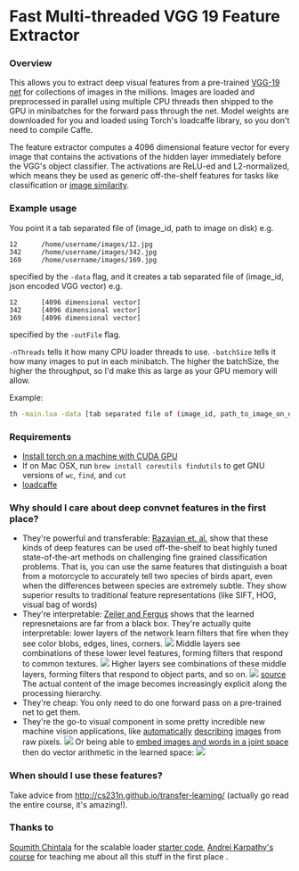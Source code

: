 # Fast Multi-threaded VGG 19 Feature Extractor

### Overview
This allows you to extract deep visual features from a pre-trained [VGG-19 net](http://arxiv.org/abs/1409.1556) for collections of images in the millions. Images are loaded and preprocessed in parallel using multiple CPU threads then shipped to the GPU in minibatches for the forward pass through the net. Model weights are downloaded for you and loaded using Torch's loadcaffe library, so you don't need to compile Caffe.

The feature extractor computes a 4096 dimensional feature vector for every image that contains the activations of the hidden layer immediately before the VGG's object classifier. The activations are ReLU-ed and L2-normalized, which means they be used as generic off-the-shelf features for tasks like classification or [image similarity](http://arxiv.org/abs/1505.07647).

### Example usage
You point it a tab separated file of (image_id, path to image on disk) e.g.
```
12      /home/username/images/12.jpg
342     /home/username/images/342.jpg
169     /home/username/images/169.jpg
```

specified by the ```-data``` flag, and it creates a tab separated file of (image_id, json encoded VGG vector) e.g.
```
12      [4096 dimensional vector]
342     [4096 dimensional vector]
169     [4096 dimensional vector]
```
specified by the ```-outFile``` flag.

```-nThreads``` tells it how many CPU loader threads to use. ```-batchSize``` tells it how many images to put in each minibatch. The higher the batchSize, the higher the throughput, so I'd make this as large as your GPU memory will allow.

Example:
```bash
th -main.lua -data [tab separated file of (image_id, path_to_image_on_disk)] -outFile out_vecs -nThreads 8 -batchSize 128
```

### Requirements
- [Install torch on a machine with CUDA GPU](http://torch.ch/docs/getting-started.html#_)
- If on Mac OSX, run `brew install coreutils findutils` to get GNU versions of `wc`, `find`, and `cut`
- [loadcaffe](https://github.com/szagoruyko/loadcaffe)


### Why should I care about deep convnet features in the first place?
- They're powerful and transferable: [Razavian et. al.](http://arxiv.org/pdf/1403.6382v3.pdf) show that these kinds of deep features can be used off-the-shelf to beat highly tuned state-of-the-art methods on challenging fine grained classification problems. That is, you can use the same features that distinguish a boat from a motorcycle to accurately tell two species of birds apart, even when the differences between species are extremely subtle. They show superior results to traditional feature representations (like SIFT, HOG, visual bag of words)
- They're interpretable: [Zeiler and Fergus](http://arxiv.org/abs/1311.2901) shows that the learned represnetaions are far from a black box. They're actually quite interpretable: lower layers of the network learn filters that fire when they see color blobs, edges, lines, corners. 
![](https://github.com/coreylynch/vgg-19-feature-extractor/blob/master/resources/LowerLayers.png)
Middle layers see combinations of these lower level features, forming filters that respond to common textures. 
![](https://github.com/coreylynch/vgg-19-feature-extractor/blob/master/resources/MiddleLayers.png)
Higher layers see combinations of these middle layers, forming filters that respond to object parts, and so on. 
![](https://github.com/coreylynch/vgg-19-feature-extractor/blob/master/resources/HigherLayers.png)
[source](https://courses.cs.washington.edu/courses/cse590v/14au/cse590v_dec5_DeepVis.pdf)
The actual content of the image becomes increasingly explicit along the processing hierarchy.
- They're cheap: You only need to do one forward pass on a pre-trained net to get them.
- They're the go-to visual component in some pretty incredible new machine vision applications, like [automatically](http://cs.stanford.edu/people/karpathy/deepimagesent/) [describing](http://arxiv.org/abs/1411.4555) [images](http://arxiv.org/abs/1412.6632) from raw pixels. 
![](https://github.com/coreylynch/vgg-19-feature-extractor/blob/master/resources/captionGeneration.png)
Or being able to [embed images and words in a joint space](http://arxiv.org/abs/1411.2539) then do vector arithmetic in the learned space:
![](https://github.com/coreylynch/vgg-19-feature-extractor/blob/master/resources/multimodalEmbed.png)


### When should I use these features?
Take advice from http://cs231n.github.io/transfer-learning/ (actually go read the entire course, it's amazing!).

### Thanks to
[Soumith Chintala](https://github.com/soumith) for the scalable loader [starter code](https://github.com/soumith/imagenet-multiGPU.torch/blob/master/README.md), [Andrej Karpathy's course](http://cs231n.github.io) for teaching me about all this stuff in the first place .
